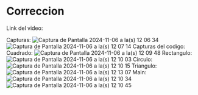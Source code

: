 # Correccion
Link del video: [
](https://youtu.be/CBmVcZlbKt4)

Capturas: ![Captura de Pantalla 2024-11-06 a la(s) 12 06 34](https://github.com/user-attachments/assets/b53fac53-038d-4aa6-b6a0-df7699475c73)
![Captura de Pantalla 2024-11-06 a la(s) 12 07 14](https://github.com/user-attachments/assets/919e8efb-fbff-4e52-a832-300eeb40a1f6)
Capturas del codigo:
Cuadrado: ![Captura de Pantalla 2024-11-06 a la(s) 12 09 48](https://github.com/user-attachments/assets/03187002-2a3f-491b-9db3-d6ff935cde3c)
Rectangulo: ![Captura de Pantalla 2024-11-06 a la(s) 12 10 03](https://github.com/user-attachments/assets/b1858599-f9ca-4e96-a999-43beb0a6aa70)
Circulo: ![Captura de Pantalla 2024-11-06 a la(s) 12 10 15](https://github.com/user-attachments/assets/441d6600-3af0-4954-a207-c4d36df11609)
Triangulo: ![Captura de Pantalla 2024-11-06 a la(s) 12 13 07](https://github.com/user-attachments/assets/498b5ced-c1bf-4b4b-aba1-9e85d7ee4e76)
Main:![Captura de Pantalla 2024-11-06 a la(s) 12 10 34](https://github.com/user-attachments/assets/789672f4-39d4-4fb6-af7c-e610c23051b5)
![Captura de Pantalla 2024-11-06 a la(s) 12 10 45](https://github.com/user-attachments/assets/1b83117d-d2d3-48ab-8620-874561d71e50)

